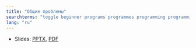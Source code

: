 ```yaml
---
title: "Общие проблемы"
searchterms: "toggle beginner programs programmes programming programming_app programing introev3 brick software ev3 buttons centre up- down- left- right- center- ipad tablet android app introduction"
lang: "ru"
---
```

 <ul>
 <li class="ng-binding">Slides:
 <a href="ProgrammingLessons/beginner/CommonIssues.pptx">PPTX</a>,
 <a href="ProgrammingLessons/beginner/CommonIssues.pdf">PDF</a>
 </li>



 </ul>
